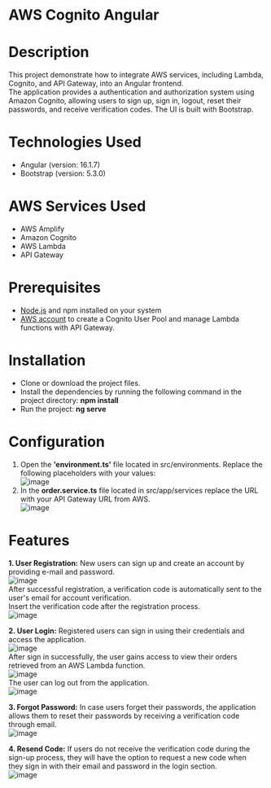 # AWS Cognito Angular     
# Description     
This project demonstrate how to integrate AWS services, including Lambda, Cognito, and API Gateway, into an Angular frontend.                 
The application provides a authentication and authorization system using Amazon Cognito, allowing users to sign up, sign in, logout, reset their passwords, and receive verification codes. The UI   is built with Bootstrap.                 

# Technologies Used  
- Angular (version: 16.1.7)  
- Bootstrap (version: 5.3.0)   

# AWS Services Used  
- AWS Amplify  
- Amazon Cognito  
- AWS Lambda  
- API Gateway  
  
# Prerequisites            
- [Node.js](https://nodejs.org/en) and npm installed on your system  
- [AWS account](https://aws.amazon.com/) to create a Cognito User Pool and manage Lambda functions with API Gateway.  

# Installation     
- Clone or download the project files.           
- Install the dependencies by running the following command in the project directory: **npm install**    
- Run the project: **ng serve**  

# Configuration   
1. Open the **'environment.ts'** file located in src/environments. Replace the following placeholders with your values:    
   ![image](https://github.com/MiltiadisN/test/assets/103901423/8ecc0f8e-7d72-4ac3-ad4c-b22ad955e4b2)   
2. In the **order.service.ts** file located in src/app/services replace the URL with your API Gateway URL from AWS.   
   ![image](https://github.com/MiltiadisN/test/assets/103901423/86da52f6-1e86-46e2-a9a8-be7559fb4fcc)    

# Features        
**1. User Registration:** New users can sign up and create an account by providing e-mail and password.   
  ![image](https://github.com/MiltiadisN/test/assets/103901423/739b415e-9c2c-4d93-866a-b2ce8d2fa282)        
  After successful registration, a verification code is automatically sent to the user's email for account verification.       
  Insert the verification code after the registration process.             
  ![image](https://github.com/MiltiadisN/test/assets/103901423/7b013dbb-41d0-4a27-8d06-85cbef54c837)       

**2. User Login:** Registered users can sign in using their credentials and access the application.                     
  ![image](https://github.com/MiltiadisN/test/assets/103901423/87750e69-86b3-4b07-aba7-b967b2652a94)      
  After sign in successfully, the user gains access to view their orders retrieved from an AWS Lambda function.      
  ![image](https://github.com/MiltiadisN/test/assets/103901423/69fc5782-3b42-48ba-ba76-b22b5a224a40)   
  The user can log out from the application.         
  ![image](https://github.com/MiltiadisN/test/assets/103901423/a4aa180f-9b0d-43ed-b50c-0b9f78ebf255)       

**3. Forgot Password:** In case users forget their passwords, the application allows them to reset their passwords by receiving a verification code through email.                
  ![image](https://github.com/MiltiadisN/test/assets/103901423/78904cfa-5da2-4271-a191-d59153de1acf)   
  
**4. Resend Code:** If users do not receive the verification code during the sign-up process, they will have the option to request a new code when    
  they sign in with their email and password in the login section.                
  ![image](https://github.com/MiltiadisN/test/assets/103901423/6f644325-5b97-4a30-94f6-9e8c8388243f)    
